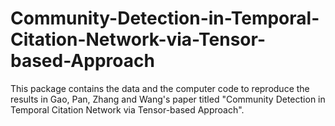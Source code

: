 # Community-Detection-in-Temporal-Citation-Network-via-Tensor-based-Approach
This package contains the data and the computer code to reproduce the results in Gao, Pan, Zhang and Wang's paper titled "Community Detection in Temporal Citation Network via Tensor-based Approach".
